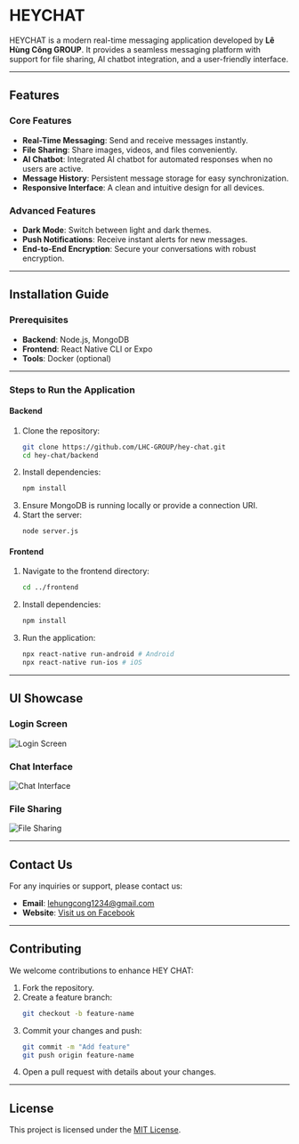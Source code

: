 # HEYCHAT

HEYCHAT is a modern real-time messaging application developed by **Lê Hùng Công GROUP**. It provides a seamless messaging platform with support for file sharing, AI chatbot integration, and a user-friendly interface.

---

## Features

### Core Features
- **Real-Time Messaging**: Send and receive messages instantly.
- **File Sharing**: Share images, videos, and files conveniently.
- **AI Chatbot**: Integrated AI chatbot for automated responses when no users are active.
- **Message History**: Persistent message storage for easy synchronization.
- **Responsive Interface**: A clean and intuitive design for all devices.

### Advanced Features
- **Dark Mode**: Switch between light and dark themes.
- **Push Notifications**: Receive instant alerts for new messages.
- **End-to-End Encryption**: Secure your conversations with robust encryption.

---

## Installation Guide

### Prerequisites
- **Backend**: Node.js, MongoDB
- **Frontend**: React Native CLI or Expo
- **Tools**: Docker (optional)

---

### Steps to Run the Application

#### Backend
1. Clone the repository:
   ```bash
   git clone https://github.com/LHC-GROUP/hey-chat.git
   cd hey-chat/backend
   ```
2. Install dependencies:
   ```bash
   npm install
   ```
3. Ensure MongoDB is running locally or provide a connection URI.
4. Start the server:
   ```bash
   node server.js
   ```

#### Frontend
1. Navigate to the frontend directory:
   ```bash
   cd ../frontend
   ```
2. Install dependencies:
   ```bash
   npm install
   ```
3. Run the application:
   ```bash
   npx react-native run-android # Android
   npx react-native run-ios # iOS
   ```

---

## UI Showcase

### Login Screen
![Login Screen](assets/login_screen.png)

### Chat Interface
![Chat Interface](assets/chat_interface.png)

### File Sharing
![File Sharing](assets/file_sharing.png)

---

## Contact Us

For any inquiries or support, please contact us:
- **Email**: [lehungcong1234@gmail.com](mailto:lehungcong1234@gmail.com)
- **Website**: [Visit us on Facebook](https://www.facebook.com/share/194zSfg21P/)

---

## Contributing

We welcome contributions to enhance HEY CHAT:
1. Fork the repository.
2. Create a feature branch:
   ```bash
   git checkout -b feature-name
   ```
3. Commit your changes and push:
   ```bash
   git commit -m "Add feature"
   git push origin feature-name
   ```
4. Open a pull request with details about your changes.

---

## License

This project is licensed under the [MIT License](LICENSE).
